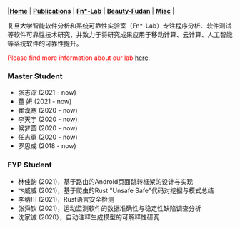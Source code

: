 
|[<b>Home</b>](https://hxuhack.github.io/) | [<b>Publications</b>](../publication/list) | [<b>Fn*-Lab</b>](../lab/page) | [<b>Beauty-Fudan</b>](../photo/page) | [<b>Misc</b>](../misc/list) |

复旦大学智能软件分析和系统可靠性实验室（Fn*-Lab）专注程序分析、软件测试等软件可靠性技术研究，并致力于将研究成果应用于移动计算、云计算、人工智能等系统软件的可靠性提升。

<span style="color: red">Please find more information about our lab <a href = "https://artisan-lab.github.io">here</a>.</span>

### Master Student
- 张志淙 (2021 - now)
- 董 妍 (2021 - now)
- 崔漠寒 (2020 - now)
- 李天宇 (2020 - now)
- 候梦圆 (2020 - now)
- 任志勇 (2020 - now)
- 罗思成 (2018 - now)

### FYP Student 
 - 林佳韵 (2021)，基于路由的Android页面跳转框架的设计与实现
 - 卞威威 (2021)，基于爬虫的Rust "Unsafe Safe"代码对挖掘与模式总结
 - 李纳川 (2021)，Rust语言安全检测
 - 张舜钦 (2021)，运动监测软件的数据准确性与稳定性缺陷调查分析
 - 沈家诚 (2020），自动注释生成模型的可解释性研究
